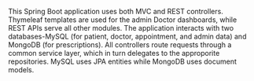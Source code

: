 This Spring Boot application uses both MVC and REST controllers. Thymeleaf templates are used for the admin Doctor dashboards, while REST APIs serve all other modules. The application interacts with two databases-MySQL (for patient, doctor, appointment, and admin data) and MongoDB (for prescriptions). All controllers route requests through a common service layer, which in turn delegates to the approporite repositories. MySQL uses JPA entities while MongoDB uses document models. 
